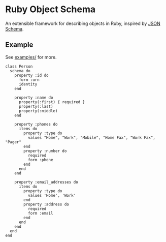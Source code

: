 # Ruby Object Schema

An extensible framework for describing objects in Ruby, inspired by [JSON Schema](http://json-schema.org/).

## Example

See [examples/](examples/) for more.

    class Person
      schema do
        property :id do
          form :urn
          identity
        end
    
        property :name do
          property(:first) { required }
          property(:last)
          property(:middle)
        end
    
        property :phones do
          items do
            property :type do
              values "Home", "Work", "Mobile", "Home Fax", "Work Fax", "Pager"
            end
            property :number do 
              required
              form :phone 
            end
          end
        end
    
        property :email_addresses do
          items do
            property :type do
              values 'Home', 'Work'
            end
            property :address do 
              required 
              form :email 
            end
          end
        end
      end
    end



